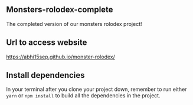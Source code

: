 ## Monsters-rolodex-complete

The completed version of our monsters rolodex project!

## Url to access website
https://abhi15sep.github.io/monster-rolodex/

## Install dependencies

In your terminal after you clone your project down, remember to run either `yarn` or `npm install` to build all the dependencies in the project.
